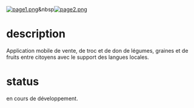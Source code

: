 [![page1.png](https://i.postimg.cc/KvckhDbB/page1.png)](https://postimg.cc/fkFTxXJR)&nbsp[![page2.png](https://i.postimg.cc/13nzyWjn/page2.png)](https://postimg.cc/5XJJ3m1b)
# description

Application mobile de vente, de troc et de don de légumes, graines et de fruits entre citoyens avec le support des langues locales.

# status

en cours de développement.
